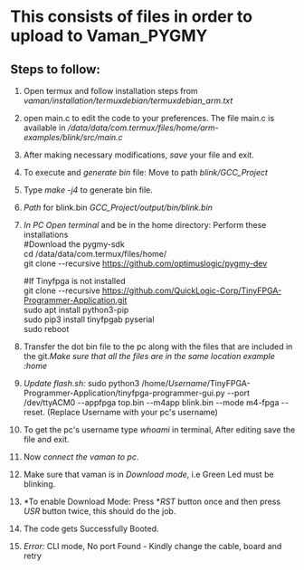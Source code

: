 # This consists of files in order to upload to Vaman_PYGMY
## Steps to follow:
1) Open termux and follow installation steps from *vaman/installation/termuxdebian/termuxdebian_arm.txt*
2) open main.c to edit the code to your preferences. The file main.c is available in */data/data/com.termux/files/home/arm-examples/blink/src/main.c*
3) After making necessary modifications, *save* your file and exit.
4) To execute and *generate bin* file: Move to path *blink/GCC_Project*
5) Type *make -j4* to generate bin file.
6) *Path* for blink.bin *GCC_Project/output/bin/blink.bin*
7) *In PC Open terminal* and be in the home directory:
   Perform these installations<br>
   #Download the pygmy-sdk<br>
   cd /data/data/com.termux/files/home/ <br>
   git clone --recursive https://github.com/optimuslogic/pygmy-dev<br>

   #If Tinyfpga is not installed <br>
  git clone --recursive https://github.com/QuickLogic-Corp/TinyFPGA-Programmer-Application.git<br>
  sudo apt install python3-pip<br>
  sudo pip3 install tinyfpgab pyserial<br>
  sudo reboot<br>
8) Transfer the dot bin file to the pc along with the files that are included in the git.*Make sure that all the files are in the same location example :home*
9) *Update flash.sh:* sudo python3 /home/*Username*/TinyFPGA-Programmer-Application/tinyfpga-programmer-gui.py --port /dev/ttyACM0  --appfpga top.bin --m4app  blink.bin --mode m4-fpga --reset. (Replace Username with your pc's username)
10) To get the pc's username type *whoami* in terminal, After editing save the file and exit.
11) Now *connect the vaman to pc*.
12) Make sure that vaman is in *Download mode*, i.e Green Led must be blinking.
13) *To enable Download Mode: Press **RST* button once and then press *USR* button twice, this should do the job.
14) The code gets Successfully Booted.
15) *Error:* CLI mode, No port Found - Kindly change the cable, board and retry
